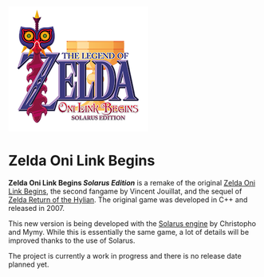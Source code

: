 ![Zelda Oni Link Begins logo](zelda_olb_se_title_small.png)

# Zelda Oni Link Begins

**Zelda Oni Link Begins _Solarus Edition_** is a remake of the original [Zelda Oni Link Begins](http://www.zeldaroth.fr), 
the second fangame by Vincent Jouillat, and the sequel of [Zelda Return of the Hylian](https://github.com/christopho/zelda_roth_se).
The original game was developed in C++ and released in 2007.

This new version is being developed with the [Solarus engine](https://github.com/christopho/solarus) by Christopho and Mymy.
While this is essentially the same game, a lot of details will be improved thanks to the use of Solarus.

The project is currently a work in progress and there is no release date planned yet.

